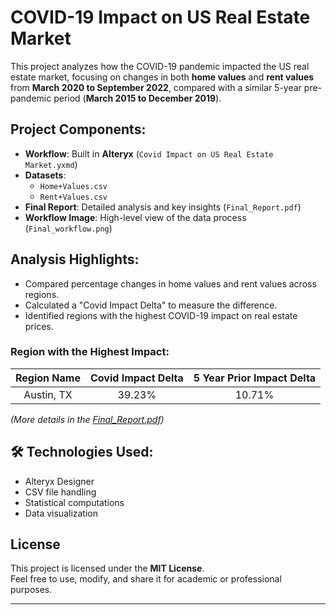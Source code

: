 # COVID-19 Impact on US Real Estate Market

This project analyzes how the COVID-19 pandemic impacted the US real estate market, focusing on changes in both **home values** and **rent values** from **March 2020 to September 2022**, compared with a similar 5-year pre-pandemic period (**March 2015 to December 2019**).

## Project Components:
- **Workflow**: Built in **Alteryx** (`Covid Impact on US Real Estate Market.yxmd`)
- **Datasets**:
  - `Home+Values.csv`
  - `Rent+Values.csv`
- **Final Report**: Detailed analysis and key insights (`Final_Report.pdf`)
- **Workflow Image**: High-level view of the data process (`Final_workflow.png`)

## Analysis Highlights:
- Compared percentage changes in home values and rent values across regions.
- Calculated a "Covid Impact Delta" to measure the difference.
- Identified regions with the highest COVID-19 impact on real estate prices.

### Region with the Highest Impact:
| Region Name | Covid Impact Delta | 5 Year Prior Impact Delta |
|:-----------:|:------------------:|:-------------------------:|
| Austin, TX  | 39.23%              | 10.71%                    |

*(More details in the [Final_Report.pdf](./Final_Report.pdf))*

## 🛠 Technologies Used:
- Alteryx Designer
- CSV file handling
- Statistical computations
- Data visualization

## License
This project is licensed under the **MIT License**.  
Feel free to use, modify, and share it for academic or professional purposes.

---

